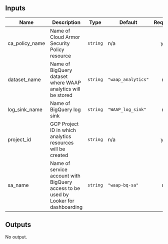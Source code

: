 <!-- BEGINNING OF PRE-COMMIT-TERRAFORM DOCS HOOK -->
## Inputs

| Name | Description | Type | Default | Required |
|------|-------------|------|---------|:--------:|
| ca\_policy\_name | Name of Cloud Armor Security Policy resource | `string` | n/a | yes |
| dataset\_name | Name of BigQuery dataset where WAAP analytics will be stored | `string` | `"waap_analytics"` | no |
| log\_sink\_name | Name of BigQuery log sink | `string` | `"WAAP_log_sink"` | no |
| project\_id | GCP Project ID in which analytics resources will be created | `string` | n/a | yes |
| sa\_name | Name of service account with BigQuery access to be used by Looker for dashboarding | `string` | `"waap-bq-sa"` | no |

## Outputs

No output.

<!-- END OF PRE-COMMIT-TERRAFORM DOCS HOOK -->
